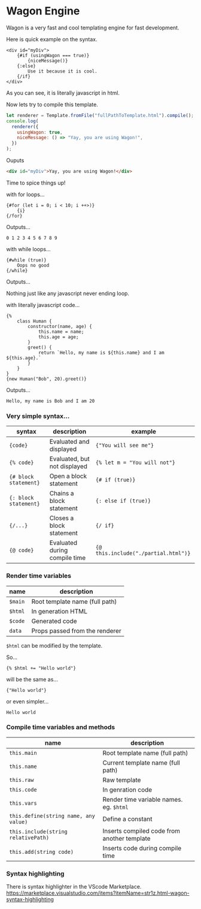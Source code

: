 # Wagon Engine

Wagon is a very fast and cool templating engine for fast development.

Here is quick example on the syntax.

```
<div id="myDiv">
    {#if (usingWagon === true)}
        {niceMessage()}
    {:else}
        Use it because it is cool.
    {/if}
</div>
```

As you can see, it is literally javascript in html.

Now lets try to compile this template.

```js
let renderer = Template.fromFile("fullPathToTemplate.html").compile();
console.log(
  renderer({
    usingWagon: true,
    niceMessage: () => "Yay, you are using Wagon!",
  })
);
```

Ouputs

```html
<div id="myDiv">Yay, you are using Wagon!</div>
```

Time to spice things up!

with for loops...

```
{#for (let i = 0; i < 10; i ++>)}
    {i}
{/for}
```

Outputs...

```
0 1 2 3 4 5 6 7 8 9
```

with while loops...

```
{#while (true)}
    Oops no good
{/while}
```

Outputs...

Nothing just like any javascript never ending loop.

with literally javascript code...

```
{%
    class Human {
        constructor(name, age) {
            this.name = name;
            this.age = age;
        }
        greet() {
            return `Hello, my name is ${this.name} and I am ${this.age}.`
        }
    }
}
{new Human("Bob", 20).greet()}
```

Outputs...

```
Hello, my name is Bob and I am 20
```

### Very simple syntax...

| syntax                | description                   | example                              |
| --------------------- | ----------------------------- | ------------------------------------ |
| `{code}`              | Evaluated and displayed       | `{"You will see me"}`                |
| `{% code}`            | Evaluated, but not displayed  | `{% let m = "You will not"}`         |
| `{# block statement}` | Open a block statement        | `{# if (true)}`                      |
| `{: block statement}` | Chains a block statement      | `{: else if (true)}`                 |
| `{/...}`              | Closes a block statement      | `{/ if}`                             |
| `{@ code}`            | Evaluated during compile time | `{@ this.include("./partial.html")}` |

### Render time variables

| name    | description                    |
| ------- | ------------------------------ |
| `$main` | Root template name (full path) |
| `$html` | In generation HTML             |
| `$code` | Generated code                 |
| `data`  | Props passed from the renderer |

`$html` can be modified by the template.

So...

```
{% $html += "Hello world"}
```

will be the same as...

```
{"Hello world"}
```

or even simpler...

```
Hello world
```

### Compile time variables and methods

| name                                  | description                                 |
| ------------------------------------- | ------------------------------------------- |
| `this.main`                           | Root template name (full path)              |
| `this.name`                           | Current template name (full path)           |
| `this.raw`                            | Raw template                                |
| `this.code`                           | In genration code                           |
| `this.vars`                           | Render time variable names. eg. `$html`     |
| `this.define(string name, any value)` | Define a constant                           |
| `this.include(string relativePath)`   | Inserts compiled code from another template |
| `this.add(string code)`               | Inserts code during compile time            |

### Syntax highlighting

There is syntax highlighter in the VScode Marketplace.
https://marketplace.visualstudio.com/items?itemName=str1z.html-wagon-syntax-highlighting
